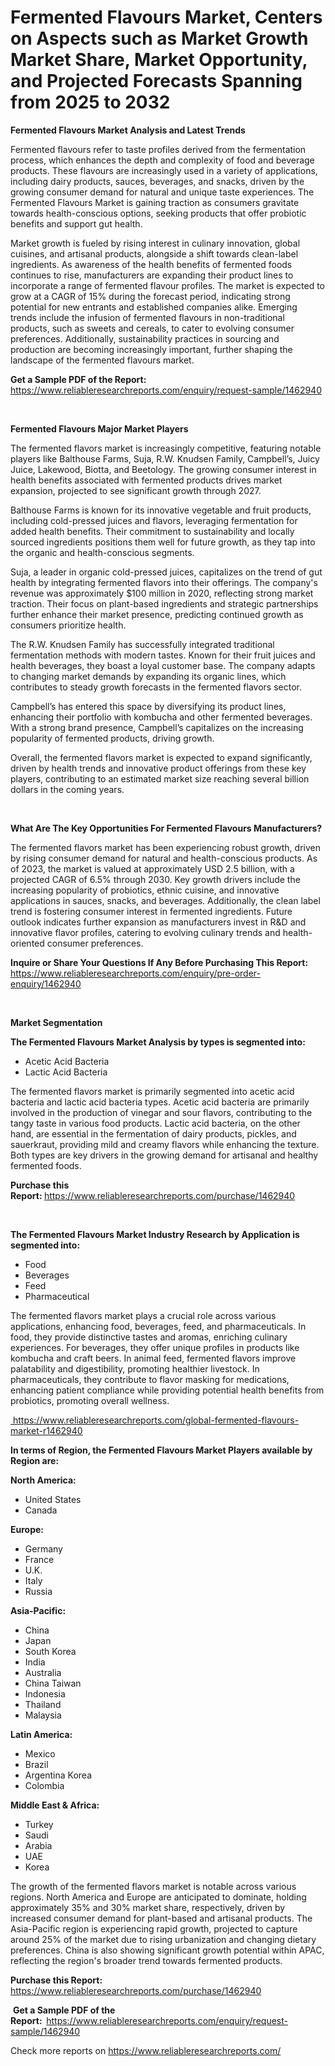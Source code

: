 <p><h1>Fermented Flavours Market, Centers on Aspects such as Market Growth Market Share, Market Opportunity, and Projected Forecasts Spanning from 2025 to 2032</h1></p><p><strong>Fermented Flavours Market Analysis and Latest Trends</strong></p>
<p><p>Fermented flavours refer to taste profiles derived from the fermentation process, which enhances the depth and complexity of food and beverage products. These flavours are increasingly used in a variety of applications, including dairy products, sauces, beverages, and snacks, driven by the growing consumer demand for natural and unique taste experiences. The Fermented Flavours Market is gaining traction as consumers gravitate towards health-conscious options, seeking products that offer probiotic benefits and support gut health.</p><p>Market growth is fueled by rising interest in culinary innovation, global cuisines, and artisanal products, alongside a shift towards clean-label ingredients. As awareness of the health benefits of fermented foods continues to rise, manufacturers are expanding their product lines to incorporate a range of fermented flavour profiles. The market is expected to grow at a CAGR of 15% during the forecast period, indicating strong potential for new entrants and established companies alike. Emerging trends include the infusion of fermented flavours in non-traditional products, such as sweets and cereals, to cater to evolving consumer preferences. Additionally, sustainability practices in sourcing and production are becoming increasingly important, further shaping the landscape of the fermented flavours market.</p></p>
<p><strong>Get a Sample PDF of the Report:&nbsp;</strong> <a href="https://www.reliableresearchreports.com/enquiry/request-sample/1462940?utm_campaign=2328&utm_medium=2&utm_source=Github&utm_content=ia&utm_term=15022025&utm_id=fermented-flavours">https://www.reliableresearchreports.com/enquiry/request-sample/1462940</a></p>
<p>&nbsp;</p>
<p><strong>Fermented Flavours Major Market Players</strong></p>
<p><p>The fermented flavors market is increasingly competitive, featuring notable players like Balthouse Farms, Suja, R.W. Knudsen Family, Campbell’s, Juicy Juice, Lakewood, Biotta, and Beetology. The growing consumer interest in health benefits associated with fermented products drives market expansion, projected to see significant growth through 2027.</p><p>Balthouse Farms is known for its innovative vegetable and fruit products, including cold-pressed juices and flavors, leveraging fermentation for added health benefits. Their commitment to sustainability and locally sourced ingredients positions them well for future growth, as they tap into the organic and health-conscious segments.</p><p>Suja, a leader in organic cold-pressed juices, capitalizes on the trend of gut health by integrating fermented flavors into their offerings. The company's revenue was approximately $100 million in 2020, reflecting strong market traction. Their focus on plant-based ingredients and strategic partnerships further enhance their market presence, predicting continued growth as consumers prioritize health.</p><p>The R.W. Knudsen Family has successfully integrated traditional fermentation methods with modern tastes. Known for their fruit juices and health beverages, they boast a loyal customer base. The company adapts to changing market demands by expanding its organic lines, which contributes to steady growth forecasts in the fermented flavors sector.</p><p>Campbell’s has entered this space by diversifying its product lines, enhancing their portfolio with kombucha and other fermented beverages. With a strong brand presence, Campbell’s capitalizes on the increasing popularity of fermented products, driving growth.</p><p>Overall, the fermented flavors market is expected to expand significantly, driven by health trends and innovative product offerings from these key players, contributing to an estimated market size reaching several billion dollars in the coming years.</p></p>
<p>&nbsp;</p>
<p><strong>What Are The Key Opportunities For Fermented Flavours Manufacturers?</strong></p>
<p><p>The fermented flavors market has been experiencing robust growth, driven by rising consumer demand for natural and health-conscious products. As of 2023, the market is valued at approximately USD 2.5 billion, with a projected CAGR of 6.5% through 2030. Key growth drivers include the increasing popularity of probiotics, ethnic cuisine, and innovative applications in sauces, snacks, and beverages. Additionally, the clean label trend is fostering consumer interest in fermented ingredients. Future outlook indicates further expansion as manufacturers invest in R&D and innovative flavor profiles, catering to evolving culinary trends and health-oriented consumer preferences.</p></p>
<p><strong>Inquire or Share Your Questions If Any Before Purchasing This Report:</strong> <a href="https://www.reliableresearchreports.com/enquiry/pre-order-enquiry/1462940?utm_campaign=2328&utm_medium=2&utm_source=Github&utm_content=ia&utm_term=15022025&utm_id=fermented-flavours">https://www.reliableresearchreports.com/enquiry/pre-order-enquiry/1462940</a></p>
<p>&nbsp;</p>
<p><strong>Market Segmentation</strong></p>
<p><strong>The Fermented Flavours Market Analysis by types is segmented into:</strong></p>
<p><ul><li>Acetic Acid Bacteria</li><li>Lactic Acid Bacteria</li></ul></p>
<p><p>The fermented flavors market is primarily segmented into acetic acid bacteria and lactic acid bacteria types. Acetic acid bacteria are primarily involved in the production of vinegar and sour flavors, contributing to the tangy taste in various food products. Lactic acid bacteria, on the other hand, are essential in the fermentation of dairy products, pickles, and sauerkraut, providing mild and creamy flavors while enhancing the texture. Both types are key drivers in the growing demand for artisanal and healthy fermented foods.</p></p>
<p><strong>Purchase this Report:&nbsp;</strong><a href="https://www.reliableresearchreports.com/purchase/1462940?utm_campaign=2328&utm_medium=2&utm_source=Github&utm_content=ia&utm_term=15022025&utm_id=fermented-flavours">https://www.reliableresearchreports.com/purchase/1462940</a></p>
<p>&nbsp;</p>
<p><strong>The Fermented Flavours Market Industry Research by Application is segmented into:</strong></p>
<p><ul><li>Food</li><li>Beverages</li><li>Feed</li><li>Pharmaceutical</li></ul></p>
<p><p>The fermented flavors market plays a crucial role across various applications, enhancing food, beverages, feed, and pharmaceuticals. In food, they provide distinctive tastes and aromas, enriching culinary experiences. For beverages, they offer unique profiles in products like kombucha and craft beers. In animal feed, fermented flavors improve palatability and digestibility, promoting healthier livestock. In pharmaceuticals, they contribute to flavor masking for medications, enhancing patient compliance while providing potential health benefits from probiotics, promoting overall wellness.</p></p>
<p><a href="https://www.reliableresearchreports.com/global-fermented-flavours-market-r1462940?utm_campaign=2328&utm_medium=2&utm_source=Github&utm_content=ia&utm_term=15022025&utm_id=fermented-flavours">&nbsp;https://www.reliableresearchreports.com/global-fermented-flavours-market-r1462940</a></p>
<p><strong>In terms of Region, the Fermented Flavours Market Players available by Region are:</strong></p>
<p>
    <p> <strong> North America: </strong>
        <ul>
            <li>United States</li>
            <li>Canada</li>
        </ul>
        </p> 
    <p> <strong> Europe: </strong>
        <ul>
            <li>Germany</li>
            <li>France</li>
            <li>U.K.</li>
            <li>Italy</li>
            <li>Russia</li>
        </ul>
        </p> 
    <p> <strong> Asia-Pacific: </strong>
        <ul>
            <li>China</li>
            <li>Japan</li>
            <li>South Korea</li>
            <li>India</li>
            <li>Australia</li>
            <li>China Taiwan</li>
            <li>Indonesia</li>
            <li>Thailand</li>
            <li>Malaysia</li>
        </ul>
        </p> 
    <p> <strong> Latin America: </strong>
        <ul>
            <li>Mexico</li>
            <li>Brazil</li>
            <li>Argentina Korea</li>
            <li>Colombia</li>
        </ul>
        </p> 
    <p> <strong> Middle East & Africa: </strong>
        <ul>
            <li>Turkey</li>
            <li>Saudi</li>
            <li>Arabia</li>
            <li>UAE</li>
            <li>Korea</li>
        </ul>
    </p>
    </p>
<p><p>The growth of the fermented flavors market is notable across various regions. North America and Europe are anticipated to dominate, holding approximately 35% and 30% market share, respectively, driven by increased consumer demand for plant-based and artisanal products. The Asia-Pacific region is experiencing rapid growth, projected to capture around 25% of the market due to rising urbanization and changing dietary preferences. China is also showing significant growth potential within APAC, reflecting the region's broader trend towards fermented products.</p></p>
<p><strong>Purchase this Report: </strong><a href="https://www.reliableresearchreports.com/purchase/1462940?utm_campaign=2328&utm_medium=2&utm_source=Github&utm_content=ia&utm_term=15022025&utm_id=fermented-flavours">https://www.reliableresearchreports.com/purchase/1462940</a></p>
<p>&nbsp;<strong>Get a Sample PDF of the Report:&nbsp;&nbsp;</strong><a href="https://www.reliableresearchreports.com/enquiry/request-sample/1462940?utm_campaign=2328&utm_medium=2&utm_source=Github&utm_content=ia&utm_term=15022025&utm_id=fermented-flavours">https://www.reliableresearchreports.com/enquiry/request-sample/1462940</a></p>
<p><strong></strong></p>
<p>Check more reports on <a href="https://www.reliableresearchreports.com/?utm_campaign=2328&utm_medium=2&utm_source=Github&utm_content=ia&utm_term=15022025&utm_id=fermented-flavours">https://www.reliableresearchreports.com/</a></p>